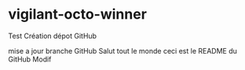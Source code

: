 # vigilant-octo-winner
Test Création dépot GitHub

mise a jour branche GitHub
Salut tout le monde ceci est le README du GitHub
Modif

